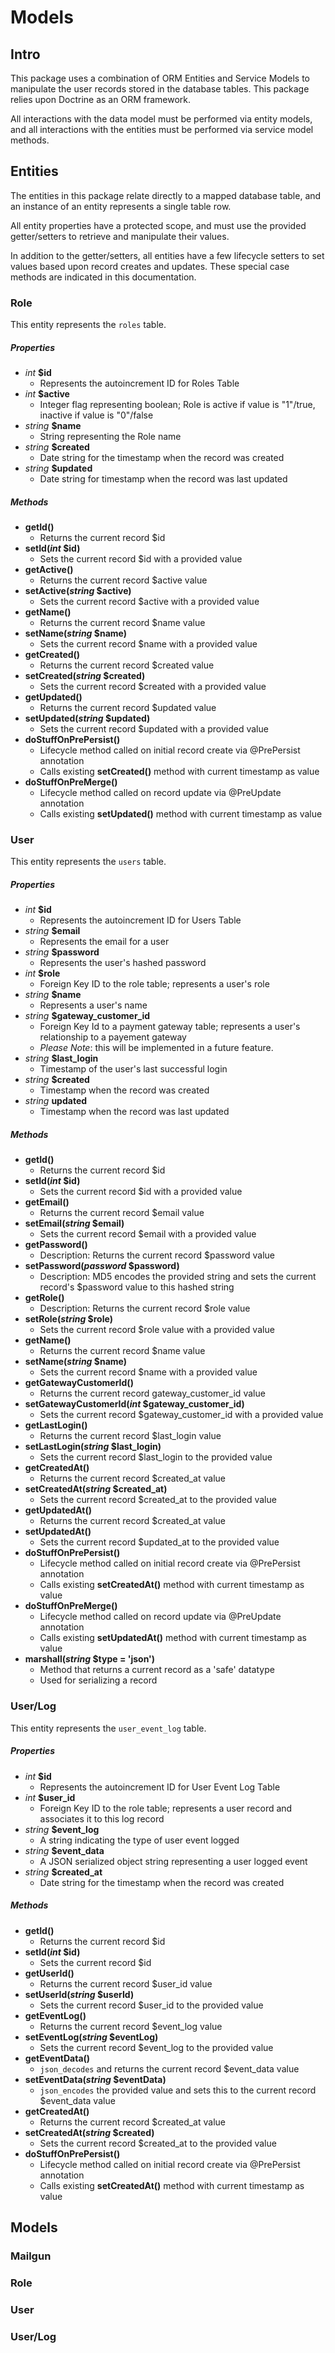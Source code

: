 # Models

## Intro

This package uses a combination of ORM Entities and Service Models to manipulate the user records stored in the database tables. This package relies upon Doctrine as an ORM framework.

All interactions with the data model must be performed via entity models, and all interactions with the entities must be performed via service model methods.

## Entities

The entities in this package relate directly to a mapped database table, and an instance of an entity represents a single table row.

All entity properties have a protected scope, and must use the provided getter/setters to retrieve and manipulate their values. 

In addition to the getter/setters, all entities have a few lifecycle setters to set values based upon record creates and updates. These special case methods are indicated in this documentation.

### Role

This entity represents the `roles` table.

##### Properties

* *int* **$id**
    * Represents the autoincrement ID for Roles Table
* *int* **$active**
    * Integer flag representing boolean; Role is active if value is "1"/true, inactive if value is "0"/false
* *string* **$name**
    * String representing the Role name
* *string* **$created**
    * Date string for the timestamp when the record was created
* *string* **$updated**
    * Date string for timestamp when the record was last updated

##### Methods

* **getId()**
    * Returns the current record $id
* **setId(*int* $id)**
    * Sets the current record $id with a provided value
* **getActive()**
    * Returns the current record $active value
* **setActive(*string* $active)**
    * Sets the current record $active with a provided value
* **getName()**
    * Returns the current record $name value
* **setName(*string* $name)**
    * Sets the current record $name with a provided value
* **getCreated()**
    * Returns the current record $created value
* **setCreated(*string* $created)**
    * Sets the current record $created with a provided value
* **getUpdated()**
    * Returns the current record $updated value
* **setUpdated(*string* $updated)**
    * Sets the current record $updated with a provided value
* **doStuffOnPrePersist()**
    * Lifecycle method called on initial record create via @PrePersist annotation
    * Calls existing **setCreated()** method with current timestamp as value
* **doStuffOnPreMerge()**
    * Lifecycle method called on record update via @PreUpdate annotation
    * Calls existing **setUpdated()** method with current timestamp as value

### User

This entity represents the `users` table.

##### Properties

* *int* **$id**
    * Represents the autoincrement ID for Users Table
* *string* **$email**
    * Represents the email for a user
* *string* **$password**
    * Represents the user's hashed password 
* *int* **$role**
    * Foreign Key ID to the role table; represents a user's role
* *string* **$name**
    * Represents a user's name   
* *string* **$gateway_customer_id**
    * Foreign Key Id to a payment gateway table; represents a user's relationship to a payement gateway
    * _Please Note_: this will be implemented in a future feature.
* *string* **$last_login**
    * Timestamp of the user's last successful login
* *string* **$created**
    * Timestamp when the record was created
* *string* **updated**
    * Timestamp when the record was last updated

##### Methods

* **getId()**
    * Returns the current record $id
* **setId(*int* $id)**
    * Sets the current record $id with a provided value
* **getEmail()**
    * Returns the current record $email value
* **setEmail(*string* $email)**
    * Sets the current record $email with a provided value
* **getPassword()**
    * Description: Returns the current record $password value
* **setPassword(*password* $password)**
    * Description: MD5 encodes the provided string and sets the current record's $password value to this hashed string
* **getRole()**
    * Description: Returns the current record $role value
* **setRole(*string* $role)**
   * Sets the current record $role value with a provided value
* **getName()**
    * Returns the current record $name value
* **setName(*string* $name)**
   * Sets the current record $name with a provided value
* **getGatewayCustomerId()**
    * Returns the current record gateway_customer_id value
* **setGatewayCustomerId(*int* $gateway_customer_id)**
    * Sets the current record $gateway_customer_id with a provided value
* **getLastLogin()**
    * Returns the current record $last_login value
* **setLastLogin(*string* $last_login)**
    * Sets the current record $last_login to the provided value
* **getCreatedAt()**
    * Returns the current record $created_at value
* **setCreatedAt(*string* $created_at)**
    * Sets the current record $created_at to the provided value
* **getUpdatedAt()**
    * Returns the current record $created_at value
* **setUpdatedAt()**
    * Sets the current record $updated_at to the provided value
* **doStuffOnPrePersist()**
    * Lifecycle method called on initial record create via @PrePersist annotation
    * Calls existing **setCreatedAt()** method with current timestamp as value
* **doStuffOnPreMerge()**
    * Lifecycle method called on record update via @PreUpdate annotation
    * Calls existing **setUpdatedAt()** method with current timestamp as value
* **marshall(*string* $type = 'json')**
    * Method that returns a current record as a 'safe' datatype
    * Used for serializing a record  

### User/Log

This entity represents the `user_event_log` table.

##### Properties

* *int* **$id**
    * Represents the autoincrement ID for User Event Log Table
* *int* **$user_id**
    * Foreign Key ID to the role table; represents a user record and associates it to this log record
* *string* **$event_log**
    * A string indicating the type of user event logged
* *string* **$event_data**
    * A JSON serialized object string representing a user logged event
* *string* **$created_at**
    * Date string for the timestamp when the record was created

##### Methods

* **getId()**
    * Returns the current record $id
* **setId(*int* $id)**
    * Sets the current record $id
* **getUserId()**
    * Returns the current record $user_id value
* **setUserId(*string* $userId)**
    * Sets the current record $user_id to the provided value
* **getEventLog()**
    * Returns the current record $event_log value
* **setEventLog(*string* $eventLog)**
    * Sets the current record $event_log to the provided value
* **getEventData()**
    * `json_decodes` and returns the current record $event_data value
* **setEventData(*string* $eventData)**
    * `json_encodes` the provided value and sets this to the current record $event_data value
* **getCreatedAt()**
    * Returns the current record $created_at value
* **setCreatedAt(*string* $created)**
    * Sets the current record $created_at to the provided value
* **doStuffOnPrePersist()**
    * Lifecycle method called on initial record create via @PrePersist annotation
    * Calls existing **setCreatedAt()** method with current timestamp as value

## Models

### Mailgun

### Role

### User

### User/Log
